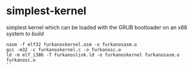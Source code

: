# simplest-kernel
simplest kernel which can be loaded with the GRUB bootloader on an x86 system
*to build*
```
nasm -f elf32 furkanoskernel.asm -o furkanosasm.o
gcc -m32 -c furkanoskernel.c -o furkanosc.o
ld -m elf_i386 -T furkanoslink.ld -o furkanoskernel furkanosasm.o furkanosc.o
``

